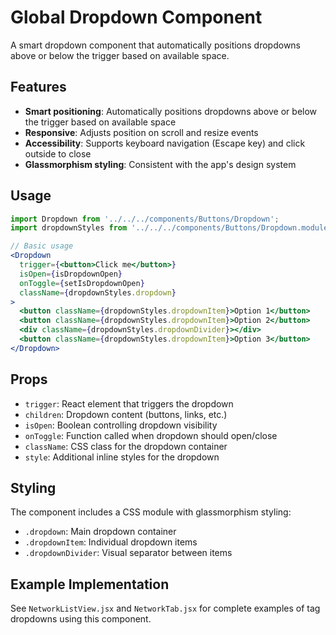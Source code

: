 # Global Dropdown Component

A smart dropdown component that automatically positions dropdowns above or below the trigger based on available space.

## Features

- **Smart positioning**: Automatically positions dropdowns above or below the trigger based on available space
- **Responsive**: Adjusts position on scroll and resize events
- **Accessibility**: Supports keyboard navigation (Escape key) and click outside to close
- **Glassmorphism styling**: Consistent with the app's design system

## Usage

```jsx
import Dropdown from '../../../components/Buttons/Dropdown';
import dropdownStyles from '../../../components/Buttons/Dropdown.module.css';

// Basic usage
<Dropdown
  trigger={<button>Click me</button>}
  isOpen={isDropdownOpen}
  onToggle={setIsDropdownOpen}
  className={dropdownStyles.dropdown}
>
  <button className={dropdownStyles.dropdownItem}>Option 1</button>
  <button className={dropdownStyles.dropdownItem}>Option 2</button>
  <div className={dropdownStyles.dropdownDivider}></div>
  <button className={dropdownStyles.dropdownItem}>Option 3</button>
</Dropdown>
```

## Props

- `trigger`: React element that triggers the dropdown
- `children`: Dropdown content (buttons, links, etc.)
- `isOpen`: Boolean controlling dropdown visibility
- `onToggle`: Function called when dropdown should open/close
- `className`: CSS class for the dropdown container
- `style`: Additional inline styles for the dropdown

## Styling

The component includes a CSS module with glassmorphism styling:

- `.dropdown`: Main dropdown container
- `.dropdownItem`: Individual dropdown items
- `.dropdownDivider`: Visual separator between items

## Example Implementation

See `NetworkListView.jsx` and `NetworkTab.jsx` for complete examples of tag dropdowns using this component.
